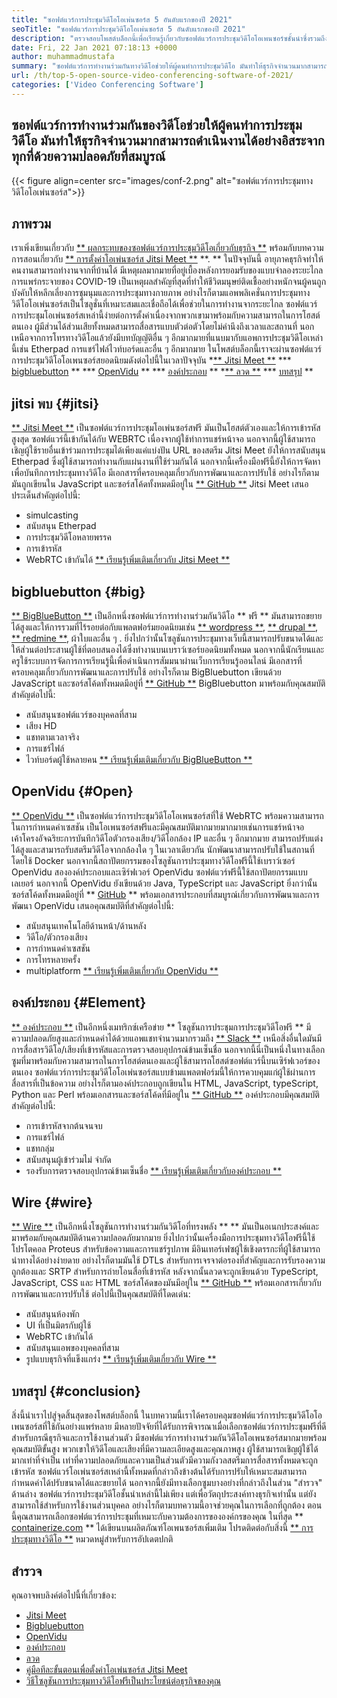 ```yaml
---
title: "ซอฟต์แวร์การประชุมวิดีโอโอเพ่นซอร์ส 5 อันดับแรกของปี 2021" 
seoTitle: "ซอฟต์แวร์การประชุมวิดีโอโอเพ่นซอร์ส 5 อันดับแรกของปี 2021" 
description: "ตรวจสอบโพสต์บล็อกนี้เพื่อเรียนรู้เกี่ยวกับซอฟต์แวร์การประชุมวิดีโอโอเพนซอร์ซชั้นนำซึ่งรวมถึง Jitsi Meet, BigBlueButton, OpenVidu, Element และ Wire" 
date: Fri, 22 Jan 2021 07:18:13 +0000
author: muhammadmustafa
summary: "ซอฟต์แวร์การทำงานร่วมกันทางวิดีโอช่วยให้ผู้คนทำการประชุมวิดีโอ มันทำให้ธุรกิจจำนวนมากสามารถดำเนินงานได้อย่างอิสระจากทุกที่ด้วยความปลอดภัยที่สมบูรณ์" 
url: /th/top-5-open-source-video-conferencing-software-of-2021/
categories: ['Video Conferencing Software']
---
```


## ซอฟต์แวร์การทำงานร่วมกันของวิดีโอช่วยให้ผู้คนทำการประชุมวิดีโอ มันทำให้ธุรกิจจำนวนมากสามารถดำเนินงานได้อย่างอิสระจากทุกที่ด้วยความปลอดภัยที่สมบูรณ์

{{< figure align=center src="images/conf-2.png" alt="ซอฟต์แวร์การประชุมทางวิดีโอโอเพ่นซอร์ส">}}


## ภาพรวม
เราเพิ่งเขียนเกี่ยวกับ [** ผลกระทบของซอฟต์แวร์การประชุมวิดีโอเกี่ยวกับธุรกิจ **][1] พร้อมกับบทความการสอนเกี่ยวกับ [** การตั้งค่าโอเพ่นซอร์ส Jitsi Meet **][2] **. ** ในปัจจุบันนี้ อายุภาคธุรกิจทำให้คนงานสามารถทำงานจากที่บ้านได้ มีเหตุผลมากมายที่อยู่เบื้องหลังการยอมรับของแบบจำลองระยะไกล การแพร่กระจายของ COVID-19 เป็นเหตุผลสำคัญที่สุดที่ทำให้ชีวิตมนุษย์ติดเชื้ออย่างหนักจนผู้คนถูกบังคับให้หลีกเลี่ยงการชุมนุมและการประชุมทางกายภาพ อย่างไรก็ตามแอพพลิเคชั่นการประชุมทางวิดีโอโอเพ่นซอร์สเป็นโซลูชั่นที่เหมาะสมและเชื่อถือได้เพื่อช่วยในการทำงานจากระยะไกล
ซอฟต์แวร์การประชุมโอเพ่นซอร์สเหล่านี้ง่ายต่อการตั้งค่าเนื่องจากพวกเขามาพร้อมกับความสามารถในการโฮสต์ตนเอง ผู้มีส่วนได้ส่วนเสียทั้งหมดสามารถสื่อสารแบบตัวต่อตัวโดยไม่คำนึงถึงเวลาและสถานที่ นอกเหนือจากการโทรทางวิดีโอแล้วยังมีบทบัญญัติอื่น ๆ อีกมากมายที่แนบมากับแอพการประชุมวิดีโอเหล่านี้เช่น Etherpad การแชร์ไฟล์ไวท์บอร์ดและอื่น ๆ อีกมากมาย ในโพสต์บล็อกนี้เราจะผ่านซอฟต์แวร์การประชุมวิดีโอโอเพนซอร์สยอดนิยมดังต่อไปนี้ในเวลาปัจจุบัน
  *[** Jitsi Meet **][3]
  *** [bigbluebutton][4] **
  *** [OpenVidu][5] **
  *** [องค์ประกอบ][6] **
  *[** ลวด **][7]
  *** [บทสรุป][8] **

## jitsi พบ {#jitsi}
[** Jitsi Meet **][9] เป็นซอฟต์แวร์การประชุมโอเพ่นซอร์สฟรี มันเป็นโฮสต์ตัวเองและให้การเข้ารหัสสูงสุด ซอฟต์แวร์นี้เข้ากันได้กับ WEBRTC เนื่องจากผู้ใช้ทำการแชร์หน้าจอ นอกจากนี้ผู้ใช้สามารถเชิญผู้ใช้รายอื่นเข้าร่วมการประชุมได้เพียงแค่แบ่งปัน URL ของสตรีม Jitsi Meet ยังให้การสนับสนุน Etherpad ซึ่งผู้ใช้สามารถทำงานกับแผ่นงานที่ใช้ร่วมกันได้ นอกจากนี้เครื่องมือฟรีนี้ยังให้การจัดหาเพื่อบันทึกการประชุมทางวิดีโอ มีเอกสารที่ครอบคลุมเกี่ยวกับการพัฒนาและการปรับใช้ อย่างไรก็ตามมันถูกเขียนใน JavaScript และซอร์สโค้ดทั้งหมดมีอยู่ใน [** GitHub **][10]
Jitsi Meet เสนอประเด็นสำคัญต่อไปนี้:
  * simulcasting
  * สนับสนุน Etherpad
  * การประชุมวิดีโอหลายพรรค
  * การเข้ารหัส
  * WebRTC เข้ากันได้
[** เรียนรู้เพิ่มเติมเกี่ยวกับ Jitsi Meet **][11]

## bigbluebutton {#big}
[** BigBlueButton **][12] เป็นอีกหนึ่งซอฟต์แวร์การทำงานร่วมกันวิดีโอ ** ฟรี ** มันสามารถขยายได้สูงและให้การรวมที่ไร้รอยต่อกับแพลตฟอร์มยอดนิยมเช่น [** wordpress **][13], [** drupal **][14], [** redmine **][15], ผ้าใบและอื่น ๆ . ยิ่งไปกว่านั้นโซลูชันการประชุมทางเว็บนี้สามารถปรับขนาดได้และให้ส่วนต่อประสานผู้ใช้ที่ตอบสนองได้ซึ่งทำงานบนเบราว์เซอร์ยอดนิยมทั้งหมด นอกจากนี้นักเรียนและครูใช้ระบบการจัดการการเรียนรู้นี้เพื่อดำเนินการสัมมนาผ่านเว็บการเรียนรู้ออนไลน์ มีเอกสารที่ครอบคลุมเกี่ยวกับการพัฒนาและการปรับใช้ อย่างไรก็ตาม BigBluebutton เขียนด้วย JavaScript และซอร์สโค้ดทั้งหมดมีอยู่ที่ [** GitHub **][16]
BigBluebutton มาพร้อมกับคุณสมบัติสำคัญต่อไปนี้:
  * สนับสนุนซอฟต์แวร์ของบุคคลที่สาม
  * เสียง HD
  * แชทตามเวลาจริง
  * การแชร์ไฟล์
  * ไวท์บอร์ดผู้ใช้หลายคน
[** เรียนรู้เพิ่มเติมเกี่ยวกับ BigBlueButton **][17]

## OpenVidu {#Open}
[** OpenVidu **][18] เป็นซอฟต์แวร์การประชุมวิดีโอโอเพนซอร์สที่ใช้ WebRTC พร้อมความสามารถในการกำหนดค่าเซสชัน เป็นโอเพนซอร์สฟรีและมีคุณสมบัติมากมายมากมายเช่นการแชร์หน้าจอเค้าโครงอัจฉริยะการบันทึกวิดีโอตัวกรองเสียง/วิดีโอกล้อง IP และอื่น ๆ อีกมากมาย สามารถปรับแต่งได้สูงและสามารถรับสตรีมวิดีโอจากกล้องใด ๆ ในเวลาเดียวกัน นักพัฒนาสามารถปรับใช้ในสถานที่โดยใช้ Docker นอกจากนี้สถาปัตยกรรมของโซลูชันการประชุมทางวิดีโอฟรีนี้ใช้เบราว์เซอร์ OpenVidu สององค์ประกอบและเซิร์ฟเวอร์ OpenVidu ซอฟต์แวร์ฟรีนี้ใช้สถาปัตยกรรมแบบเลเยอร์ นอกจากนี้ OpenVidu ยังเขียนด้วย Java, TypeScript และ JavaScript ยิ่งกว่านั้นซอร์สโค้ดทั้งหมดมีอยู่ที่ ** [GitHub][19] ** พร้อมเอกสารประกอบที่สมบูรณ์เกี่ยวกับการพัฒนาและการพัฒนา
OpenVidu เสนอคุณสมบัติที่สำคัญต่อไปนี้:
  * สนับสนุนเทคโนโลยีด้านหน้า/ด้านหลัง
  * วิดีโอ/ตัวกรองเสียง
  * การกำหนดค่าเซสชัน
  * การโทรหลายครั้ง
  * multiplatform
[** เรียนรู้เพิ่มเติมเกี่ยวกับ OpenVidu **][18]

## องค์ประกอบ {#Element}
[** องค์ประกอบ **][20] เป็นอีกหนึ่งเมทริกซ์เครือข่าย ** โซลูชันการประชุมการประชุมวิดีโอฟรี ** มีความปลอดภัยสูงและกำหนดค่าได้ด้วยแอพแชทจำนวนมากรวมถึง [** Slack **][21] เหนือสิ่งอื่นใดมันมีการสื่อสารวิดีโอ/เสียงที่เข้ารหัสและการตรวจสอบอุปกรณ์ข้ามเซ็นชื่อ นอกจากนี้นี่เป็นหนึ่งในทางเลือกซูมที่มาพร้อมกับความสามารถในการโฮสต์ตนเองและผู้ใช้สามารถโฮสต์ซอฟต์แวร์นี้บนเซิร์ฟเวอร์ของตนเอง ซอฟต์แวร์การประชุมวิดีโอโอเพ่นซอร์สแบบข้ามแพลตฟอร์มนี้ให้การควบคุมแก่ผู้ใช้ผ่านการสื่อสารที่เป็นข้อความ อย่างไรก็ตามองค์ประกอบถูกเขียนใน HTML, JavaScript, typeScript, Python และ Perl พร้อมเอกสารและซอร์สโค้ดที่มีอยู่ใน [** GitHub **][22]
องค์ประกอบมีคุณสมบัติสำคัญต่อไปนี้:
  * การเข้ารหัสจากต้นจนจบ
  * การแชร์ไฟล์
  * แชทกลุ่ม
  * สนับสนุนผู้เข้าร่วมไม่ จำกัด
  * รองรับการตรวจสอบอุปกรณ์ข้ามเซ็นชื่อ
[** เรียนรู้เพิ่มเติมเกี่ยวกับองค์ประกอบ **][20]

## Wire {#wire}
[** Wire **][23] เป็นอีกหนึ่งโซลูชันการทำงานร่วมกันวิดีโอที่ทรงพลัง ** ** มันเป็นอเนกประสงค์และมาพร้อมกับคุณสมบัติด้านความปลอดภัยมากมาย ยิ่งไปกว่านั้นเครื่องมือการประชุมทางวิดีโอฟรีนี้ใช้โปรโตคอล Proteus สำหรับข้อความและการแชร์รูปภาพ มีอินเทอร์เฟซผู้ใช้เชิงตรรกะที่ผู้ใช้สามารถนำทางได้อย่างง่ายดาย อย่างไรก็ตามมันใช้ DTLs สำหรับการเจรจาต่อรองที่สำคัญและการรับรองความถูกต้องและ SRTP สำหรับการถ่ายโอนสื่อที่เข้ารหัส หลังจากนั้นลวดจะถูกเขียนด้วย TypeScript, JavaScript, CSS และ HTML ซอร์สโค้ดของมันมีอยู่ใน [** GitHub **][24] พร้อมเอกสารเกี่ยวกับการพัฒนาและการปรับใช้
ต่อไปนี้เป็นคุณสมบัติที่โดดเด่น:
  * สนับสนุนห้องพัก
  * UI ที่เป็นมิตรกับผู้ใช้
  * WebRTC เข้ากันได้
  * สนับสนุนแอพของบุคคลที่สาม
  * รูปแบบธุรกิจที่แข็งแกร่ง
[** เรียนรู้เพิ่มเติมเกี่ยวกับ Wire **][25]

## บทสรุป {#conclusion}
สิ่งนี้นำเราไปสู่จุดสิ้นสุดของโพสต์บล็อกนี้ ในบทความนี้เราได้ครอบคลุมซอฟต์แวร์การประชุมวิดีโอโอเพนซอร์สที่ใช้กันอย่างแพร่หลาย มีหลายปัจจัยที่ได้รับการพิจารณาเมื่อเลือกซอฟต์แวร์การประชุมฟรีที่ดีสำหรับกรณีธุรกิจและการใช้งานส่วนตัว มีซอฟต์แวร์การทำงานร่วมกันวิดีโอโอเพนซอร์สมากมายพร้อมคุณสมบัติขั้นสูง พวกเขาให้วิดีโอและเสียงที่มีความละเอียดสูงและคุณภาพสูง ผู้ใช้สามารถเชิญผู้ใช้ได้มากเท่าที่จำเป็น เท่าที่ความปลอดภัยและความเป็นส่วนตัวมีความกังวลสตรีมการสื่อสารทั้งหมดจะถูกเข้ารหัส ซอฟต์แวร์โอเพ่นซอร์สเหล่านี้ทั้งหมดที่กล่าวถึงข้างต้นได้รับการปรับให้เหมาะสมสามารถกำหนดค่าได้ปรับขนาดได้และขยายได้
นอกจากนี้ยังมีทางเลือกซูมบางอย่างที่กล่าวถึงในส่วน "สำรวจ" ด้านล่าง ซอฟต์แวร์การประชุมวิดีโอชั้นนำเหล่านี้ไม่เพียง แต่เพื่อวัตถุประสงค์ทางธุรกิจเท่านั้น แต่ยังสามารถใช้สำหรับการใช้งานส่วนบุคคล อย่างไรก็ตามบทความนี้อาจช่วยคุณในการเลือกที่ถูกต้อง ตอนนี้คุณสามารถเลือกซอฟต์แวร์การประชุมที่เหมาะกับความต้องการขององค์กรของคุณ ในที่สุด ** [containerize.com][26] ** ได้เขียนบนผลิตภัณฑ์โอเพนซอร์สเพิ่มเติม โปรดติดต่อกับสิ่งนี้ [** การประชุมทางวิดีโอ **][27] หมวดหมู่สำหรับการอัปเดตปกติ

## สำรวจ
คุณอาจพบลิงค์ต่อไปนี้ที่เกี่ยวข้อง:
  * [Jitsi Meet][9]
  * [Bigbluebutton][12]
  * [OpenVidu][18]
  * [องค์ประกอบ][20]
  * [ลวด][23]
  * [คู่มือทีละขั้นตอนเพื่อตั้งค่าโอเพ่นซอร์ส Jitsi Meet][2]
  * [วิธีโซลูชันการประชุมทางวิดีโอฟรีเป็นประโยชน์ต่อธุรกิจของคุณ][28]

  
[1]: https://blog.containerize.com/video-conferencing-software/video-conferencing-apps-how-it-benefits-your-business/
[2]: https://blog.containerize.com/video-conferencing-software/how-to-set-up-open-source-jitsi-meet/
[3]: #jitsi
[4]: #big
[5]: #open
[6]: #element
[7]: #wire
[8]: #Conclusion
[9]: https://products.containerize.com/video-conferencing/jitsi
[10]: https://github.com/jitsi/jitsi-meet
[11]: https://jitsi.org/jitsi-meet/
[12]: https://products.containerize.com/video-conferencing/bigbluebutton
[13]: https://products.containerize.com/blogging/wordpress
[14]: https://products.containerize.com/content-management/drupal
[15]: https://products.containerize.com/project-management/redmine
[16]: https://github.com/bigbluebutton/bigbluebutton
[17]: https://bigbluebutton.org/
[18]: https://products.containerize.com/video-conferencing/openvidu
[19]: https://github.com/OpenVidu/openvidu
[20]: https://products.containerize.com/video-conferencing/element
[21]: https://slack.com/intl/en-pk/
[22]: https://github.com/vector-im/element-web
[23]: https://products.containerize.com/video-conferencing/wire
[24]: https://github.com/wireapp/wire-webapp
[25]: https://app.wire.com/
[26]: https://www.containerize.com/
[27]: https://products.containerize.com/video-conferencing/
[28]: https://blog.containerize.com/
